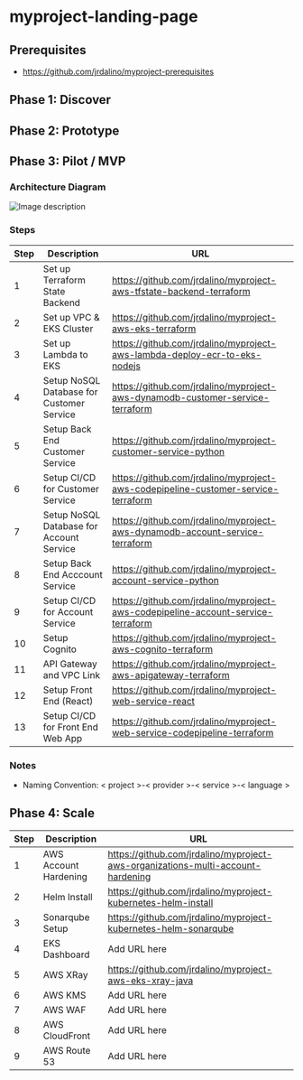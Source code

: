 # myproject-landing-page

## Prerequisites
- https://github.com/jrdalino/myproject-prerequisites

## Phase 1: Discover

## Phase 2: Prototype

## Phase 3: Pilot / MVP

### Architecture Diagram
![Image description](https://github.com/jrdalino/myproject-landing-page/blob/master/public-cloud-architecture-diagram-AWS.png)

### Steps
| Step | Description | URL |
| ---- | ----------- | --- |
| 1 | Set up Terraform State Backend             | https://github.com/jrdalino/myproject-aws-tfstate-backend-terraform |
| 2 | Set up VPC & EKS Cluster                   | https://github.com/jrdalino/myproject-aws-eks-terraform |
| 3 | Set up Lambda to EKS                       | https://github.com/jrdalino/myproject-aws-lambda-deploy-ecr-to-eks-nodejs |
| 4 | Setup NoSQL Database for Customer Service  | https://github.com/jrdalino/myproject-aws-dynamodb-customer-service-terraform |
| 5 | Setup Back End Customer Service            | https://github.com/jrdalino/myproject-customer-service-python |
| 6 |Setup CI/CD for Customer Service            | https://github.com/jrdalino/myproject-aws-codepipeline-customer-service-terraform |
| 7 | Setup NoSQL Database for Account Service   | https://github.com/jrdalino/myproject-aws-dynamodb-account-service-terraform |
| 8 | Setup Back End Acccount Service            | https://github.com/jrdalino/myproject-account-service-python |
| 9 | Setup CI/CD for Account Service            | https://github.com/jrdalino/myproject-aws-codepipeline-account-service-terraform |
| 10 | Setup Cognito                             | https://github.com/jrdalino/myproject-aws-cognito-terraform |
| 11 | API Gateway and VPC Link                  | https://github.com/jrdalino/myproject-aws-apigateway-terraform |
| 12 | Setup Front End (React)                   | https://github.com/jrdalino/myproject-web-service-react |
| 13 | Setup CI/CD for Front End Web App         | https://github.com/jrdalino/myproject-web-service-codepipeline-terraform |

### Notes
- Naming Convention: < project >-< provider >-< service >-< language >

## Phase 4: Scale
| Step | Description | URL |
| ---- | ----------- | --- |
| 1 | AWS Account Hardening                      | https://github.com/jrdalino/myproject-aws-organizations-multi-account-hardening | 
| 2 | Helm Install                               | https://github.com/jrdalino/myproject-kubernetes-helm-install |
| 3 | Sonarqube Setup                            | https://github.com/jrdalino/myproject-kubernetes-helm-sonarqube |
| 4 | EKS Dashboard                              | Add URL here |
| 5 | AWS XRay                                   | https://github.com/jrdalino/myproject-aws-eks-xray-java |
| 6 | AWS KMS                                    | Add URL here |
| 7 | AWS WAF                                    | Add URL here |
| 8 | AWS CloudFront                             | Add URL here |
| 9 | AWS Route 53                               | Add URL here |

